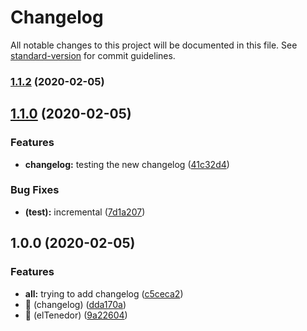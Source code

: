 # Changelog

All notable changes to this project will be documented in this file. See [standard-version](https://github.com/conventional-changelog/standard-version) for commit guidelines.

### [1.1.2](https://github.com/JorRodFue/pruebas/compare/v1.1.1...v1.1.2) (2020-02-05)

## [1.1.0](https://github.com/JorRodFue/pruebas/compare/v1.0.0...v1.1.0) (2020-02-05)


### Features

* **changelog:** testing the new changelog ([41c32d4](https://github.com/JorRodFue/pruebas/commit/41c32d497957108945e75cacfa8c16e00a6880b1))


### Bug Fixes

* **(test):** incremental ([7d1a207](https://github.com/JorRodFue/pruebas/commit/7d1a2072d91dbf1fea52977cc99134a07836390a))

## 1.0.0 (2020-02-05)


### Features

* **all:** trying to add changelog ([c5ceca2](https://github.com/JorRodFue/pruebas/commit/c5ceca22fb3bd1f10ea6dd7f1110598a74648280))
* 🎸 (changelog) ([dda170a](https://github.com/JorRodFue/pruebas/commit/dda170aa37b031f44b976fd47f52bab4190fb1e5))
* 🎸 (elTenedor) ([9a22604](https://github.com/JorRodFue/pruebas/commit/9a22604bbde081ae2712177510057831731b73a6))
